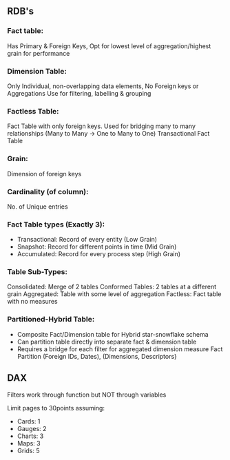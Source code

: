 ## RDB's

### Fact table:
Has Primary & Foreign Keys,
Opt for lowest level of aggregation/highest grain for performance

### Dimension Table:
Only Individual, non-overlapping data elements,
No Foreign keys or Aggregations
Use for filtering, labelling & grouping

### Factless Table:
Fact Table with only foreign keys.
Used for bridging many to many relationships (Many to Many -> One to Many to One)
Transactional Fact Table

### Grain: 
Dimension of foreign keys

### Cardinality (of column): 
No. of Unique entries

### Fact Table types (Exactly 3):
- Transactional: Record of every entity (Low Grain)
- Snapshot: Record for different points in time (Mid Grain)
- Accumulated: Record for every process step (High Grain)

### Table Sub-Types:
Consolidated: Merge of 2 tables
Conformed Tables: 2 tables at a different grain
Aggregated: Table with some level of aggregation
Factless: Fact table with no measures

### Partitioned-Hybrid Table:
- Composite Fact/Dimension table for Hybrid star-snowflake schema
- Can partition table directly into separate fact & dimension table
- Requires a bridge for each filter for aggregated dimension measure Fact Partition (Foreign IDs, Dates), (Dimensions, Descriptors}

## DAX 
Filters work through function but NOT through variables

Limit pages to 30points assuming:
- Cards: 1
- Gauges: 2
- Charts: 3
- Maps: 3
- Grids: 5